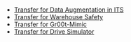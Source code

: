 #

- [Transfer for Data Augmentation in ITS](./transfer1/inference-its-weather-augmentation/inference.md)
- [Transfer for Warehouse Safety](./transfer1/inference-warehouse-mv/inference.md)
- [Transfer for Gr00t-Mimic](./transfer1/gr00t-mimic/inference.md)
- [Transfer for Drive Simulator](./transfer2_5/inference-carla-sdg-augmentation/inference.md)
